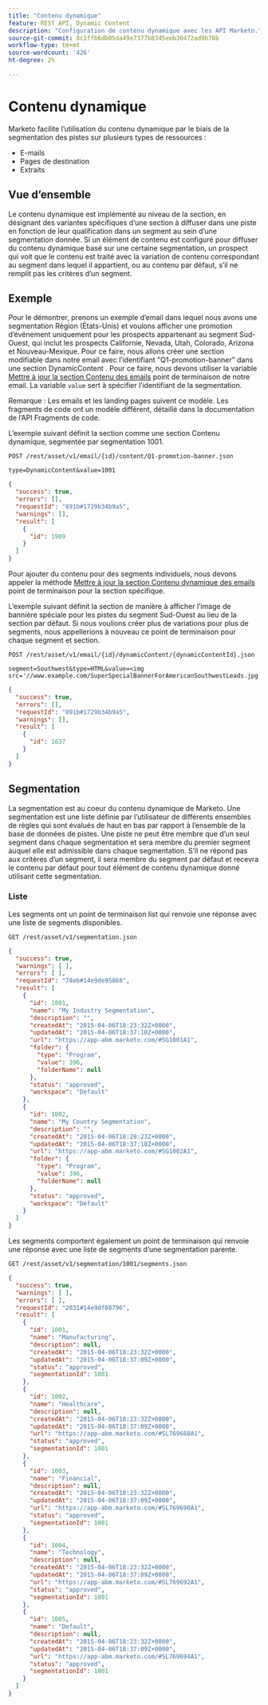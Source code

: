 ```yaml
---
title: "Contenu dynamique"
feature: REST API, Dynamic Content
description: "Configuration de contenu dynamique avec les API Marketo."
source-git-commit: 8c1ffb6db05da49e7377b8345eeb30472ad9b78b
workflow-type: tm+mt
source-wordcount: '426'
ht-degree: 2%

---
```



# Contenu dynamique

Marketo facilite l’utilisation du contenu dynamique par le biais de la segmentation des pistes sur plusieurs types de ressources :

- E-mails
- Pages de destination
- Extraits

## Vue d’ensemble

Le contenu dynamique est implémenté au niveau de la section, en désignant des variantes spécifiques d’une section à diffuser dans une piste en fonction de leur qualification dans un segment au sein d’une segmentation donnée. Si un élément de contenu est configuré pour diffuser du contenu dynamique basé sur une certaine segmentation, un prospect qui voit que le contenu est traité avec la variation de contenu correspondant au segment dans lequel il appartient, ou au contenu par défaut, s’il ne remplit pas les critères d’un segment.

## Exemple

Pour le démontrer, prenons un exemple d’email dans lequel nous avons une segmentation Région (États-Unis) et voulons afficher une promotion d’événement uniquement pour les prospects appartenant au segment Sud-Ouest, qui inclut les prospects Californie, Nevada, Utah, Colorado, Arizona et Nouveau-Mexique. Pour ce faire, nous allons créer une section modifiable dans notre email avec l’identifiant &quot;Q1-promotion-banner&quot; dans une section DynamicContent . Pour ce faire, nous devons utiliser la variable [Mettre à jour la section Contenu des emails](https://developer.adobe.com/marketo-apis/api/asset/#tag/Emails/operation/updateEmailComponentContentUsingPOST) point de terminaison de notre email. La variable `value` sert à spécifier l’identifiant de la segmentation.

Remarque : Les emails et les landing pages suivent ce modèle. Les fragments de code ont un modèle différent, détaillé dans la documentation de l’API Fragments de code.

L’exemple suivant définit la section comme une section Contenu dynamique, segmentée par segmentation 1001.

```
POST /rest/asset/v1/email/{id}/content/Q1-promotion-banner.json
```

```
type=DynamicContent&value=1001
```

```json
{
  "success": true,
  "errors": [],
  "requestId": "891b#1729b34b9a5",
  "warnings": [],
  "result": [
    {
      "id": 1909
    }
  ]
}
```

Pour ajouter du contenu pour des segments individuels, nous devons appeler la méthode [Mettre à jour la section Contenu dynamique des emails](https://developer.adobe.com/marketo-apis/api/asset/#tag/Emails/operation/updateEmailDynamicContentUsingPOST) point de terminaison pour la section spécifique.

L’exemple suivant définit la section de manière à afficher l’image de bannière spéciale pour les pistes du segment Sud-Ouest au lieu de la section par défaut. Si nous voulions créer plus de variations pour plus de segments, nous appellerions à nouveau ce point de terminaison pour chaque segment et section.

```
POST /rest/asset/v1/email/{id}/dynamicContent/{dynamicContentId}.json
```

```
segment=Southwest&type=HTML&value=<img src='//www.example.com/SuperSpecialBannerForAmericanSouthwestLeads.jpg'/>
```

```json
{
  "success": true,
  "errors": [],
  "requestId": "891b#1729b34b9a5",
  "warnings": [],
  "result": [
    {
      "id": 1637
    }
  ]
}
```

## Segmentation

La segmentation est au coeur du contenu dynamique de Marketo. Une segmentation est une liste définie par l’utilisateur de différents ensembles de règles qui sont évalués de haut en bas par rapport à l’ensemble de la base de données de pistes. Une piste ne peut être membre que d’un seul segment dans chaque segmentation et sera membre du premier segment auquel elle est admissible dans chaque segmentation. S’il ne répond pas aux critères d’un segment, il sera membre du segment par défaut et recevra le contenu par défaut pour tout élément de contenu dynamique donné utilisant cette segmentation.

### Liste

Les segments ont un point de terminaison list qui renvoie une réponse avec une liste de segments disponibles.

```
GET /rest/asset/v1/segmentation.json
```

```json
{
  "success": true,
  "warnings": [ ],
  "errors": [ ],
  "requestId": "78eb#14e9de95868",
  "result": [
    {
      "id": 1001,
      "name": "My Industry Segmentation",
      "description": "",
      "createdAt": "2015-04-06T18:23:32Z+0000",
      "updatedAt": "2015-04-06T18:37:10Z+0000",
      "url": "https://app-abm.marketo.com/#SG1001A1",
      "folder": {
        "type": "Program",
        "value": 396,
        "folderName": null
      },
      "status": "approved",
      "workspace": "Default"
    },
    {
      "id": 1002,
      "name": "My Country Segmentation",
      "description": "",
      "createdAt": "2015-04-06T18:28:23Z+0000",
      "updatedAt": "2015-04-06T18:37:18Z+0000",
      "url": "https://app-abm.marketo.com/#SG1002A1",
      "folder": {
        "type": "Program",
        "value": 396,
        "folderName": null
      },
      "status": "approved",
      "workspace": "Default"
    }
  ]
}
```

Les segments comportent également un point de terminaison qui renvoie une réponse avec une liste de segments d’une segmentation parente.

```
GET /rest/asset/v1/segmentation/1001/segments.json
```

```json
{
  "success": true,
  "warnings": [ ],
  "errors": [ ],
  "requestId": "2031#14e9df08796",
  "result": [
    {
      "id": 1001,
      "name": "Manufacturing",
      "description": null,
      "createdAt": "2015-04-06T18:23:32Z+0000",
      "updatedAt": "2015-04-06T18:37:09Z+0000",
      "status": "approved",
      "segmentationId": 1001
    },
    {
      "id": 1002,
      "name": "Healthcare",
      "description": null,
      "createdAt": "2015-04-06T18:23:32Z+0000",
      "updatedAt": "2015-04-06T18:37:09Z+0000",
      "url": "https://app-abm.marketo.com/#SL769688A1",
      "status": "approved",
      "segmentationId": 1001
    },
    {
      "id": 1003,
      "name": "Financial",
      "description": null,
      "createdAt": "2015-04-06T18:23:32Z+0000",
      "updatedAt": "2015-04-06T18:37:09Z+0000",
      "url": "https://app-abm.marketo.com/#SL769690A1",
      "status": "approved",
      "segmentationId": 1001
    },
    {
      "id": 1004,
      "name": "Technology",
      "description": null,
      "createdAt": "2015-04-06T18:23:32Z+0000",
      "updatedAt": "2015-04-06T18:37:09Z+0000",
      "url": "https://app-abm.marketo.com/#SL769692A1",
      "status": "approved",
      "segmentationId": 1001
    },
    {
      "id": 1005,
      "name": "Default",
      "description": null,
      "createdAt": "2015-04-06T18:23:32Z+0000",
      "updatedAt": "2015-04-06T18:37:09Z+0000",
      "url": "https://app-abm.marketo.com/#SL769694A1",
      "status": "approved",
      "segmentationId": 1001
    }
  ]
}
```

